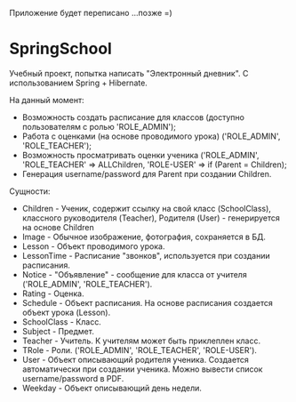 Приложение будет переписано ...позже =)



# SpringSchool
Учебный проект, попытка написать "Электронный дневник". С использованием Spring + Hibernate.


На данный момент:

+ Возможность создать расписание для классов (доступно пользователям с ролью 'ROLE_ADMIN');
+ Работа с оценками (на основе проводимого урока) ('ROLE_ADMIN', 'ROLE_TEACHER');
+ Возможность просматривать оценки ученика ('ROLE_ADMIN', 'ROLE_TEACHER' => ALLChildren, 'ROLE-USER' => if (Parent = Children);
+ Генерация username/password для Parent при создании Children.

Сущности:

+ Children - Ученик, содержит ссылку на свой класс (SchoolClass), классного руководителя (Teacher), Родителя (User) - генерируется на основе Children
+ Image - Обычное изображение, фотография, сохраняется в БД.
+ Lesson - Объект проводимого урока.
+ LessonTime - Расписание "звонков", используется при создании расписания.
+ Notice - "Объявление" - сообщение для класса от учителя ('ROLE_ADMIN', 'ROLE_TEACHER').
+ Rating - Оценка.
+ Schedule - Объект расписания. На основе расписания создается объект урока (Lesson).
+ SchoolClass - Класс.
+ Subject - Предмет.
+ Teacher - Учитель. К учителям может быть приклеплен класс.
+ TRole - Роли. ('ROLE_ADMIN', 'ROLE_TEACHER', 'ROLE-USER').
+ User - Объект описывающий родителя ученика. Создается автоматически при создании ученика. Можно вывести список username/password в PDF.
+ Weekday - Объект описывающий день недели.


